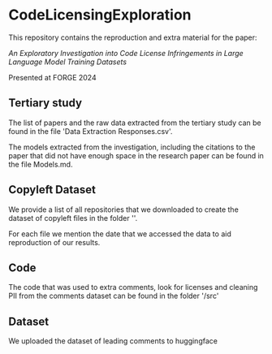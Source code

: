 # CodeLicensingExploration

This repository contains the reproduction and extra material for the paper:

*An Exploratory Investigation into Code License Infringements in Large Language Model Training Datasets*

Presented at FORGE 2024



## Tertiary study

The list of papers and the raw data extracted from the tertiary study can be found in the file 'Data Extraction Responses.csv'.

The models extracted from the investigation, including the citations to the paper that did not have enough space in the research paper can be found in the file Models.md.



## Copyleft Dataset

We provide a list of all repositories that we downloaded to create the dataset of copyleft files in the folder ''.

For each file we mention the date that we accessed the data to aid reproduction of our results.



## Code

The code that was used to extra comments, look for licenses and cleaning PII from the comments dataset can be found in the folder '/src'



## Dataset

We uploaded the dataset of leading comments to huggingface 